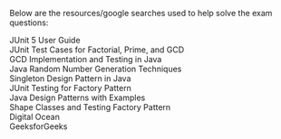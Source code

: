 Below are the resources/google searches used to help solve the exam questions: <br />

JUnit 5 User Guide<br />
JUnit Test Cases for Factorial, Prime, and GCD<br />
GCD Implementation and Testing in Java<br />
Java Random Number Generation Techniques<br />
Singleton Design Pattern in Java<br />
JUnit Testing for Factory Pattern<br />
Java Design Patterns with Examples<br />
Shape Classes and Testing Factory Pattern<br />
Digital Ocean<br />
GeeksforGeeks<br />
